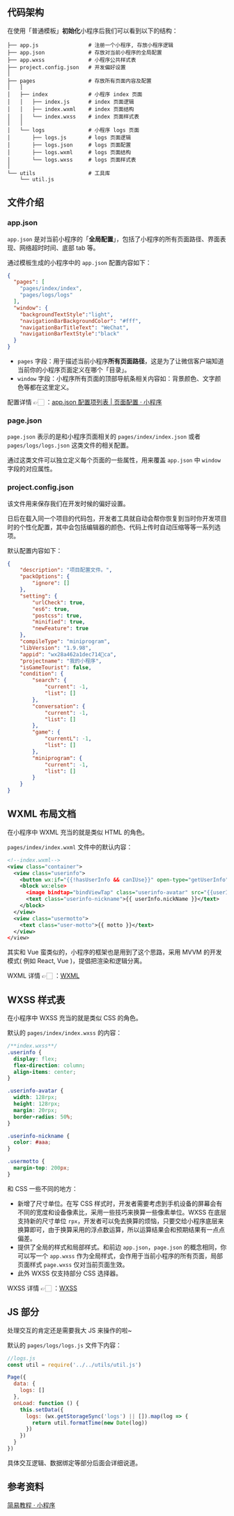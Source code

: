 ## 代码架构

在使用「普通模板」**初始化**小程序后我们可以看到以下的结构：

    ├── app.js                # 注册一个小程序, 存放小程序逻辑
    ├── app.json              # 存放对当前小程序的全局配置
    ├── app.wxss              # 小程序公共样式表
    ├── project.config.json   # 开发偏好设置
    │
    ├── pages                 # 存放所有页面内容及配置
    │   │
    │   ├── index             # 小程序 index 页面
    │   │   ├── index.js      # index 页面逻辑
    │   │   ├── index.wxml    # index 页面结构
    │   │   └── index.wxss    # index 页面样式表
    │   │
    │   └── logs              # 小程序 logs 页面
    │       ├── logs.js       # logs 页面逻辑
    │       ├── logs.json     # logs 页面配置
    │       ├── logs.wxml     # logs 页面结构
    │       └── logs.wxss     # logs 页面样式表
    │
    └── utils                 # 工具库
        └── util.js

## 文件介绍

### app.json

`app.json` 是对当前小程序的「**全局配置**」，包括了小程序的所有页面路径、界面表现、网络超时时间、底部 tab 等。

通过模板生成的小程序中的 `app.json` 配置内容如下：

```json
{
  "pages": [
    "pages/index/index",
    "pages/logs/logs"
  ],
  "window": {
    "backgroundTextStyle":"light",
    "navigationBarBackgroundColor": "#fff",
    "navigationBarTitleText": "WeChat",
    "navigationBarTextStyle":"black"
  }
}
```

- `pages` 字段：用于描述当前小程序**所有页面路径**，这是为了让微信客户端知道当前你的小程序页面定义在哪个「目录」。
- `window` 字段：小程序所有页面的顶部导航条相关内容如：背景颜色、文字颜色等都在这里定义。

配置详情 👉🏻 ：[app.json 配置项列表 | 页面配置 · 小程序](https://developers.weixin.qq.com/miniprogram/dev/framework/config.html#appjson-%E9%85%8D%E7%BD%AE%E9%A1%B9%E5%88%97%E8%A1%A8)

### page.json

`page.json` 表示的是和小程序页面相关的 `pages/index/index.json` 或者 `pages/logs/logs.json` 这类文件的相关配置。

通过这类文件可以独立定义每个页面的一些属性，用来覆盖 `app.json` 中 `window` 字段的对应属性。

### project.config.json

该文件用来保存我们在开发时候的偏好设置。

日后在载入同一个项目的代码包，开发者工具就自动会帮你恢复到当时你开发项目时的个性化配置，其中会包括编辑器的颜色、代码上传时自动压缩等等一系列选项。

默认配置内容如下：

```json
{
	"description": "项目配置文件。",
	"packOptions": {
		"ignore": []
	},
	"setting": {
		"urlCheck": true,
		"es6": true,
		"postcss": true,
		"minified": true,
		"newFeature": true
	},
	"compileType": "miniprogram",
	"libVersion": "1.9.98",
	"appid": "wx28a462a1dec714ca",
	"projectname": "我的小程序",
	"isGameTourist": false,
	"condition": {
		"search": {
			"current": -1,
			"list": []
		},
		"conversation": {
			"current": -1,
			"list": []
		},
		"game": {
			"currentL": -1,
			"list": []
		},
		"miniprogram": {
			"current": -1,
			"list": []
		}
	}
}
```

## WXML 布局文档

在小程序中 WXML 充当的就是类似 HTML 的角色。

`pages/index/index.wxml` 文件中的默认内容：

```xml
<!--index.wxml-->
<view class="container">
  <view class="userinfo">
    <button wx:if="{{!hasUserInfo && canIUse}}" open-type="getUserInfo" bindgetuserinfo="getUserInfo"> 获取头像昵称 </button>
    <block wx:else>
      <image bindtap="bindViewTap" class="userinfo-avatar" src="{{userInfo.avatarUrl}}" background-size="cover"></image>
      <text class="userinfo-nickname">{{ userInfo.nickName }}</text>
    </block>
  </view>
  <view class="usermotto">
    <text class="user-motto">{{ motto }}</text>
  </view>
</view>
```

其实和 Vue 蛮类似的，小程序的框架也是用到了这个思路，采用 MVVM 的开发模式( 例如 React, Vue )，提倡把渲染和逻辑分离。

WXML 详情 👉🏻 ：[WXML](./WXML.md)

## WXSS 样式表

在小程序中 WXSS 充当的就是类似 CSS 的角色。

默认的 `pages/index/index.wxss` 的内容：

```css
/**index.wxss**/
.userinfo {
  display: flex;
  flex-direction: column;
  align-items: center;
}

.userinfo-avatar {
  width: 128rpx;
  height: 128rpx;
  margin: 20rpx;
  border-radius: 50%;
}

.userinfo-nickname {
  color: #aaa;
}

.usermotto {
  margin-top: 200px;
}
```

和 CSS 一些不同的地方：

- 新增了尺寸单位。在写 CSS 样式时，开发者需要考虑到手机设备的屏幕会有不同的宽度和设备像素比，采用一些技巧来换算一些像素单位。WXSS 在底层支持新的尺寸单位 `rpx`，开发者可以免去换算的烦恼，只要交给小程序底层来换算即可，由于换算采用的浮点数运算，所以运算结果会和预期结果有一点点偏差。
- 提供了全局的样式和局部样式。和前边 `app.json`，`page.json` 的概念相同，你可以写一个 `app.wxss` 作为全局样式，会作用于当前小程序的所有页面，局部页面样式 `page.wxss` 仅对当前页面生效。
- 此外 WXSS 仅支持部分 CSS 选择器。

WXSS 详情 👉🏻 ：[WXSS](./WXSS.md)

## JS 部分

处理交互的肯定还是需要我大 JS 来操作的啦~

默认的 `pages/logs/logs.js` 文件下内容：

```js
//logs.js
const util = require('../../utils/util.js')

Page({
  data: {
    logs: []
  },
  onLoad: function () {
    this.setData({
      logs: (wx.getStorageSync('logs') || []).map(log => {
        return util.formatTime(new Date(log))
      })
    })
  }
})
```

具体交互逻辑、数据绑定等部分后面会详细说道。

## 参考资料

[简易教程 · 小程序](https://developers.weixin.qq.com/miniprogram/dev/quickstart/basic/getting-started.html)